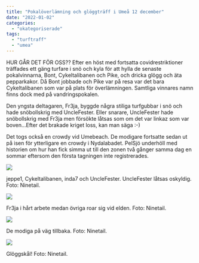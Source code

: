 ```yaml
---
title: "Pokalöverlämning och glöggträff i Umeå 12 december"
date: "2022-01-02"
categories:
  - "okategoriserade"
tags:
  - "turftraff"
  - "umea"
---
```


HUR GÅR DET FÖR OSS?? Efter en höst med fortsatta covidrestriktioner träffades ett gäng turfare i snö och kyla för att hylla de senaste pokalvinnarna, Bont, Cykeltalibanen och Pike, och dricka glögg och äta pepparkakor. Då Bont jobbade och Pike var på resa var det bara Cykeltalibanen som var på plats för överlämningen. Samtliga vinnares namn finns dock med på vandringspokalen.

Den yngsta deltagaren, Fr3ja, byggde några stiliga turfgubbar i snö och hade snöbollskrig med UncleFester. Eller snarare, UncleFester hade snöbollskrig med Fr3ja men försökte låtsas som om det var linkaz som var boven...Efter det brakade kriget loss, kan man säga :-)

Det togs också en crowdy vid Umebeach. De modigare fortsatte sedan ut på isen för ytterligare en crowdy i Nydalabadet. PelSjö underhöll med historien om hur han fick simma ut till den zonen två gånger samma dag en sommar eftersom den första tagningen inte registrerades.

![](https://turfvasterbotten.files.wordpress.com/2022/01/270009656_439682591167488_4958788070057138319_n.jpeg?w=768)

jeppe1, Cykeltalibanen, inda7 och UncleFester. UncleFester låtsas oskyldig. Foto: Ninetail.

![](https://turfvasterbotten.files.wordpress.com/2022/01/270022187_1118416995575618_8916531664836473917_n.jpeg?w=1024)

Fr3ja i hårt arbete medan övriga roar sig vid elden. Foto: Ninetail.

![](https://turfvasterbotten.files.wordpress.com/2022/01/270067536_620030985974870_7774028392343680696_n.jpeg?w=1024)

De modiga på väg tillbaka. Foto: Ninetail.

![](https://turfvasterbotten.files.wordpress.com/2022/01/270107570_457042862656012_5413437703205951058_n.jpeg?w=768)

Glöggskål! Foto: Ninetail.

